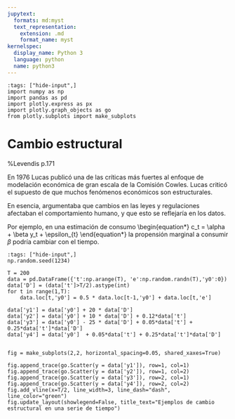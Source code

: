 ```yaml
---
jupytext:
  formats: md:myst
  text_representation:
    extension: .md
    format_name: myst
kernelspec:
  display_name: Python 3
  language: python
  name: python3
---
```


```{code-cell} ipython3
:tags: ["hide-input",]
import numpy as np
import pandas as pd
import plotly.express as px
import plotly.graph_objects as go
from plotly.subplots import make_subplots
```

# Cambio estructural

 %Levendis p.171


En 1976 Lucas publicó una de las críticas más fuertes al enfoque de modelación económica de gran escala de la Comisión Cowles.
Lucas criticó el supuesto de que muchos fenómenos económicos son estructurales.

En esencia, argumentaba que cambios en las leyes y regulaciones afectaban el comportamiento humano, y que esto se reflejaría en los datos.

Por ejemplo, en una estimación de consumo
\begin{equation*}
c_t = \alpha + \beta y_t + \epsilon_{t}
\end{equation*}
la propensión marginal a consumir $\beta$ podría cambiar con el tiempo.



```{code-cell} ipython3
:tags: ["hide-input",]
np.random.seed(1234)

T = 200
data = pd.DataFrame({'t':np.arange(T), 'e':np.random.randn(T),'y0':0})
data['D'] = (data['t']>T/2).astype(int)
for t in range(1,T):
    data.loc[t,'y0'] = 0.5 * data.loc[t-1,'y0'] + data.loc[t,'e']

data['y1'] = data['y0'] + 20 * data['D']
data['y2'] = data['y0'] + 10 * data['D'] + 0.12*data['t']
data['y3'] = data['y0'] - 25 * data['D'] + 0.05*data['t'] + 0.25*data['t']*data['D']
data['y4'] = data['y0']  + 0.05*data['t'] + 0.25*data['t']*data['D']


fig = make_subplots(2,2, horizontal_spacing=0.05, shared_xaxes=True)

fig.append_trace(go.Scatter(y = data['y1']), row=1, col=1)
fig.append_trace(go.Scatter(y = data['y2']), row=1, col=2)
fig.append_trace(go.Scatter(y = data['y3']), row=2, col=1)
fig.append_trace(go.Scatter(y = data['y4']), row=2, col=2)
fig.add_vline(x=T/2, line_width=3, line_dash="dash", line_color="green")
fig.update_layout(showlegend=False, title_text="Ejemplos de cambio estructural en una serie de tiempo")
```

